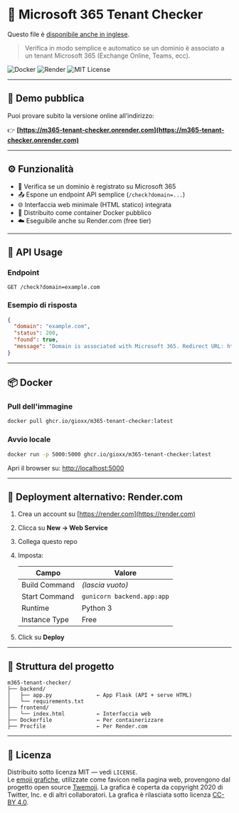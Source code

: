# 🤖 Microsoft 365 Tenant Checker

Questo file è [disponibile anche in inglese](README.md).

> Verifica in modo semplice e automatico se un dominio è associato a un tenant Microsoft 365 (Exchange Online, Teams, ecc).

![Docker](https://img.shields.io/badge/Docker-ready-blue?logo=docker)
![Render](https://img.shields.io/badge/Hosted%20on-Render.com-blueviolet?logo=render)
![MIT License](https://img.shields.io/github/license/gioxx/m365-tenant-checker)

---

## 🚀 Demo pubblica

Puoi provare subito la versione online all’indirizzo:

👉 **[https://m365-tenant-checker.onrender.com](https://m365-tenant-checker.onrender.com)**

---

## ⚙️ Funzionalità

- 🔎 Verifica se un dominio è registrato su Microsoft 365
- 📤 Espone un endpoint API semplice (`/check?domain=...`)
- 🌐 Interfaccia web minimale (HTML statico) integrata
- 🐳 Distribuito come container Docker pubblico
- ☁️ Eseguibile anche su Render.com (free tier)

---

## 🧪 API Usage

### Endpoint

```
GET /check?domain=example.com
```

### Esempio di risposta

```json
{
  "domain": "example.com",
  "status": 200,
  "found": true,
  "message": "Domain is associated with Microsoft 365. Redirect URL: https://outlook.office365.com/autodiscover/autodiscover.xml"
}
```

---

## 📦 Docker

### Pull dell'immagine

```bash
docker pull ghcr.io/gioxx/m365-tenant-checker:latest
```

### Avvio locale

```bash
docker run -p 5000:5000 ghcr.io/gioxx/m365-tenant-checker:latest
```

Apri il browser su: [http://localhost:5000](http://localhost:5000)

---

## 🧰 Deployment alternativo: Render.com

1. Crea un account su [https://render.com](https://render.com)
2. Clicca su **New → Web Service**
3. Collega questo repo
4. Imposta:

   | Campo            | Valore                            |
   |------------------|------------------------------------|
   | Build Command     | *(lascia vuoto)*                  |
   | Start Command     | `gunicorn backend.app:app`        |
   | Runtime           | Python 3                          |
   | Instance Type     | Free                              |

5. Click su **Deploy**

---

## 📁 Struttura del progetto

```
m365-tenant-checker/
├── backend/
│   ├── app.py              ← App Flask (API + serve HTML)
│   └── requirements.txt
├── frontend/
│   └── index.html          ← Interfaccia web
├── Dockerfile              ← Per containerizzare
├── Procfile                ← Per Render.com
```

---

## 📝 Licenza

Distribuito sotto licenza MIT — vedi `LICENSE`.  
Le [emoji grafiche](https://github.com/twitter/twemoji/blob/master/assets/svg/1f9e0.svg), utilizzate come favicon nella pagina web, provengono dal progetto open source [Twemoji](https://twemoji.twitter.com/). La grafica è coperta da copyright 2020 di Twitter, Inc. e di altri collaboratori. La grafica è rilasciata sotto licenza [CC-BY 4.0](https://creativecommons.org/licenses/by/4.0/).
